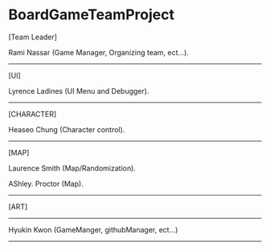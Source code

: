 # BoardGameTeamProject


[Team Leader]

Rami Nassar (Game Manager, Organizing team, ect...).

--------------------------------------------------------

[UI]

Lyrence Ladines (UI Menu and Debugger).

--------------------------------------------------------

[CHARACTER]

Heaseo Chung (Character control).

--------------------------------------------------------

[MAP]

Laurence Smith (Map/Randomization).

AShley. Proctor (Map).

--------------------------------------------------------

[ART]


--------------------------------------------------------


Hyukin Kwon (GameManger, githubManager, ect...)

--------------------------------------------------------

